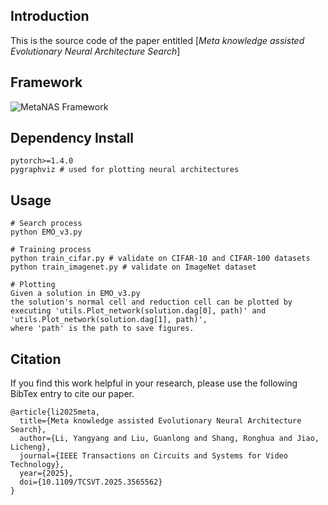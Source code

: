 ## Introduction
This is the source code of the paper entitled [*Meta knowledge assisted Evolutionary Neural Architecture Search*]


## Framework
![MetaNAS Framework](https://github.com/user-attachments/assets/af72ab78-05e3-419a-8ca8-ef95c7825499)


## Dependency Install
```
pytorch>=1.4.0
pygraphviz # used for plotting neural architectures
```

## Usage
```
# Search process
python EMO_v3.py

# Training process
python train_cifar.py # validate on CIFAR-10 and CIFAR-100 datasets
python train_imagenet.py # validate on ImageNet dataset

# Plotting
Given a solution in EMO_v3.py
the solution's normal cell and reduction cell can be plotted by
executing 'utils.Plot_network(solution.dag[0], path)' and 'utils.Plot_network(solution.dag[1], path)',
where 'path' is the path to save figures.

```




## Citation
If you find this work helpful in your research, please use the following BibTex entry to cite our paper.
```
@article{li2025meta,
  title={Meta knowledge assisted Evolutionary Neural Architecture Search},
  author={Li, Yangyang and Liu, Guanlong and Shang, Ronghua and Jiao, Licheng},
  journal={IEEE Transactions on Circuits and Systems for Video Technology},
  year={2025},
  doi={10.1109/TCSVT.2025.3565562}
}
```
